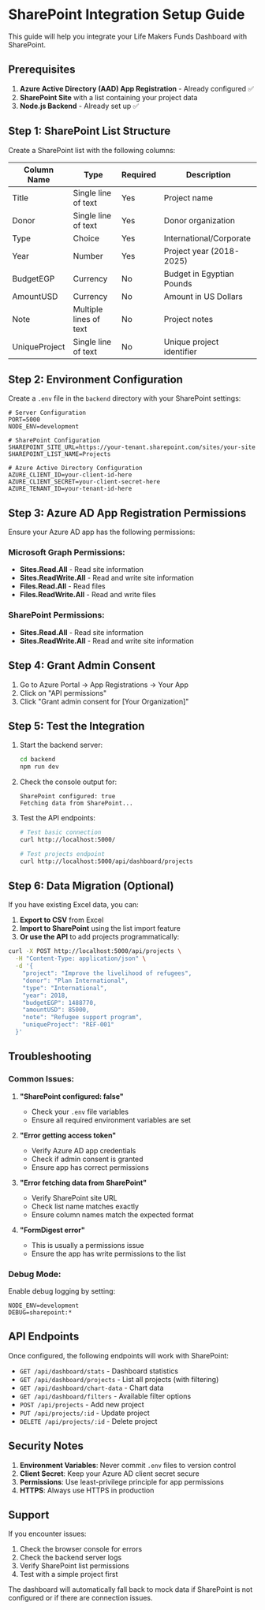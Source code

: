 # SharePoint Integration Setup Guide

This guide will help you integrate your Life Makers Funds Dashboard with SharePoint.

## Prerequisites

1. **Azure Active Directory (AAD) App Registration** - Already configured ✅
2. **SharePoint Site** with a list containing your project data
3. **Node.js Backend** - Already set up ✅

## Step 1: SharePoint List Structure

Create a SharePoint list with the following columns:

| Column Name | Type | Required | Description |
|-------------|------|----------|-------------|
| Title | Single line of text | Yes | Project name |
| Donor | Single line of text | Yes | Donor organization |
| Type | Choice | Yes | International/Corporate |
| Year | Number | Yes | Project year (2018-2025) |
| BudgetEGP | Currency | No | Budget in Egyptian Pounds |
| AmountUSD | Currency | No | Amount in US Dollars |
| Note | Multiple lines of text | No | Project notes |
| UniqueProject | Single line of text | No | Unique project identifier |

## Step 2: Environment Configuration

Create a `.env` file in the `backend` directory with your SharePoint settings:

```env
# Server Configuration
PORT=5000
NODE_ENV=development

# SharePoint Configuration
SHAREPOINT_SITE_URL=https://your-tenant.sharepoint.com/sites/your-site
SHAREPOINT_LIST_NAME=Projects

# Azure Active Directory Configuration
AZURE_CLIENT_ID=your-client-id-here
AZURE_CLIENT_SECRET=your-client-secret-here
AZURE_TENANT_ID=your-tenant-id-here
```

## Step 3: Azure AD App Registration Permissions

Ensure your Azure AD app has the following permissions:

### Microsoft Graph Permissions:
- **Sites.Read.All** - Read site information
- **Sites.ReadWrite.All** - Read and write site information
- **Files.Read.All** - Read files
- **Files.ReadWrite.All** - Read and write files

### SharePoint Permissions:
- **Sites.Read.All** - Read site information
- **Sites.ReadWrite.All** - Read and write site information

## Step 4: Grant Admin Consent

1. Go to Azure Portal → App Registrations → Your App
2. Click on "API permissions"
3. Click "Grant admin consent for [Your Organization]"

## Step 5: Test the Integration

1. Start the backend server:
   ```bash
   cd backend
   npm run dev
   ```

2. Check the console output for:
   ```
   SharePoint configured: true
   Fetching data from SharePoint...
   ```

3. Test the API endpoints:
   ```bash
   # Test basic connection
   curl http://localhost:5000/
   
   # Test projects endpoint
   curl http://localhost:5000/api/dashboard/projects
   ```

## Step 6: Data Migration (Optional)

If you have existing Excel data, you can:

1. **Export to CSV** from Excel
2. **Import to SharePoint** using the list import feature
3. **Or use the API** to add projects programmatically:

```bash
curl -X POST http://localhost:5000/api/projects \
  -H "Content-Type: application/json" \
  -d '{
    "project": "Improve the livelihood of refugees",
    "donor": "Plan International",
    "type": "International",
    "year": 2018,
    "budgetEGP": 1488770,
    "amountUSD": 85000,
    "note": "Refugee support program",
    "uniqueProject": "REF-001"
  }'
```

## Troubleshooting

### Common Issues:

1. **"SharePoint configured: false"**
   - Check your `.env` file variables
   - Ensure all required environment variables are set

2. **"Error getting access token"**
   - Verify Azure AD app credentials
   - Check if admin consent is granted
   - Ensure app has correct permissions

3. **"Error fetching data from SharePoint"**
   - Verify SharePoint site URL
   - Check list name matches exactly
   - Ensure column names match the expected format

4. **"FormDigest error"**
   - This is usually a permissions issue
   - Ensure the app has write permissions to the list

### Debug Mode:

Enable debug logging by setting:
```env
NODE_ENV=development
DEBUG=sharepoint:*
```

## API Endpoints

Once configured, the following endpoints will work with SharePoint:

- `GET /api/dashboard/stats` - Dashboard statistics
- `GET /api/dashboard/projects` - List all projects (with filtering)
- `GET /api/dashboard/chart-data` - Chart data
- `GET /api/dashboard/filters` - Available filter options
- `POST /api/projects` - Add new project
- `PUT /api/projects/:id` - Update project
- `DELETE /api/projects/:id` - Delete project

## Security Notes

1. **Environment Variables**: Never commit `.env` files to version control
2. **Client Secret**: Keep your Azure AD client secret secure
3. **Permissions**: Use least-privilege principle for app permissions
4. **HTTPS**: Always use HTTPS in production

## Support

If you encounter issues:

1. Check the browser console for errors
2. Check the backend server logs
3. Verify SharePoint list permissions
4. Test with a simple project first

The dashboard will automatically fall back to mock data if SharePoint is not configured or if there are connection issues. 